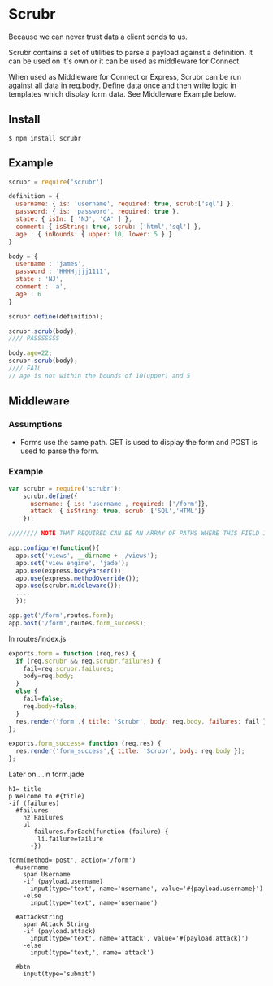Scrubr
======
Because we can never trust data a client sends to us.

Scrubr contains a set of utilities to parse a payload against a definition.  It can be used on it's own or it can be used as middleware for Connect.

When used as Middleware for Connect or Express, Scrubr can be run against all data in req.body.  Define data once and then write logic in templates which display form data.  See Middleware Example below.

Install
-------
```
$ npm install scrubr
```

Example
-------

```javascript
scrubr = require('scrubr')

definition = {
  username: { is: 'username', required: true, scrub:['sql'] },
  password: { is: 'password', required: true },
  state: { isIn: [ 'NJ', 'CA' ] },
  comment: { isString: true, scrub: ['html','sql'] },
  age : { inBounds: { upper: 10, lower: 5 } }
}

body = {
  username : 'james',
  password : 'HHHHjjjj1111',
  state : 'NJ',
  comment : 'a',
  age : 6
}

scrubr.define(definition);

scrubr.scrub(body);
//// PASSSSSSS

body.age=22;
scrubr.scrub(body);
//// FAIL
// age is not within the bounds of 10(upper) and 5
```

Middleware
----------
### Assumptions
  - Forms use the same path.  GET is used to display the form and POST is used to parse the form.

### Example
```javascript
var scrubr = require('scrubr');
    scrubr.define({
      username: { is: 'username', required: ['/form']},
      attack: { isString: true, scrub: ['SQL','HTML']}
    });

//////// NOTE THAT REQUIRED CAN BE AN ARRAY OF PATHS WHERE THIS FIELD IS REQUIRED

app.configure(function(){
  app.set('views', __dirname + '/views');
  app.set('view engine', 'jade');
  app.use(express.bodyParser());
  app.use(express.methodOverride());
  app.use(scrubr.middleware());
  ....
  });

app.get('/form',routes.form);
app.post('/form',routes.form_success);
```

In routes/index.js

```javascript
exports.form = function (req,res) {
  if (req.scrubr && req.scrubr.failures) {
    fail=req.scrubr.failures;
    body=req.body;
  }
  else {
    fail=false;
    req.body=false;
  }
  res.render('form',{ title: 'Scrubr', body: req.body, failures: fail });
};

exports.form_success= function (req,res) {
  res.render('form_success',{ title: 'Scrubr', body: req.body });
};
```

Later on....in form.jade

```
h1= title
p Welcome to #{title}
-if (failures)
  #failures
    h2 Failures
    ul
      -failures.forEach(function (failure) {
        li.failure=failure
      -})

form(method='post', action='/form')
  #username
    span Username
    -if (payload.username)
      input(type='text', name='username', value='#{payload.username}')
    -else
      input(type='text', name='username')

  #attackstring
    span Attack String
    -if (payload.attack)
      input(type='text', name='attack', value='#{payload.attack}')
    -else
      input(type='text,', name='attack')

  #btn
    input(type='submit')
```

